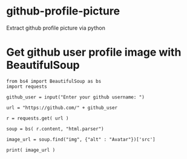 # github-profile-picture
Extract github profile picture via python


# Get github user profile image with BeautifulSoup
```
from bs4 import BeautifulSoup as bs
import requests

github_user = input("Enter your github username: ")

url = "https://github.com/" + github_user

r = requests.get( url )

soup = bs( r.content, "html.parser")

image_url = soup.find("img", {"alt" : "Avatar"})['src']

print( image_url )
```
